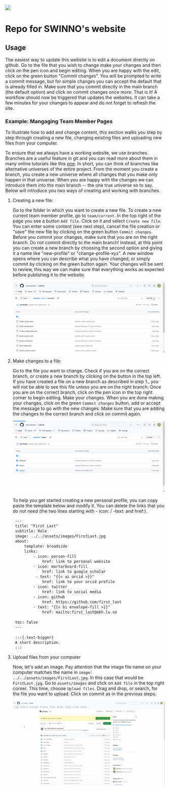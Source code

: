 ![](https://github.com/swinnoproject/website/actions/workflows/publish.yml/badge.svg)

# Repo for SWINNO's website

## Usage

The easiest way to update this website is to edit a document directly on github.
Go to the file that you wish to change make your changes and then click on the pen icon and begin editing.
When you are happy with the edit, click on the green button "Commit changes".
You will be prompted to write a commit message, but for simple changes you can accept the default that is already filled in.
Make sure that you commit directly in the main branch (the default option) and click on commit changes once more.
That is it!
A workflow should now be triggered that updates the websites.
It can take a few minutes for your changes to appear and do not forget to refresh the site.

### Example: Mangaging Team Member Pages

To illustrate how to add and change content, this section walks you step by step through creating a new file, changing existing files and uploading new files from your computer.

To ensure that we always have a working website, we use branches.
Branches are a useful feature in git and you can read more about them in many online tutorials like this [one](https://www.atlassian.com/git/tutorials/using-branches).
In short, you can think of branches like alternative universes of the entire project.
From the moment you create a branch, you create a new universe where all changes that you make only happen in that universe.
When you are happy with the changes we can introduce them into the main branch -- the one true universe so to say.
Below will introduce you two ways of creating and working with branches.

1. Creating a new file:

    Go to the folder in which you want to create a new file.
    To create a new current team member profile, go to  `team/current`.
    In the top right of the page you see a button `Add file`.
    Click on it and select `Create new file`.
    You can enter some content (see next step), cancel the file creation or "save" the new file by clicking on the green button `Commit changes`.
    Before you commit your changes, make sure that you are on the right branch.
    Do not commit directly to the main branch!
    Instead, at this point you can create a new branch by choosing the second option and giving it a name like "new-profile" or "change-profile-xyz".
    A new window opens where you can describe what you have changed, or simply commit by clicking on the green button again.
    Your changes will be sent to review, this way we can make sure that everything works as expected before publishing it to the website.

    ![](assets/images/create_file.gif)

2. Make changes to a file:

    Go to the file you want to change.
    Check if you are on the correct branch, or create a new branch by clicking on the button in the top left.
    If you have created a file on a new branch as described in step 1., you will not be able to see this file unless you are on the right branch.
    Once you are on the correct branch, click on the pen icon in the top right corner to begin editing.
    Make your changes.
    When you are done making your changes, click on the green `Commit changes` button, add or accept the message to go with the new changes.
    Make sure that you are adding the changes to the correct branch and click on commit again.

    ![](assets/images/update_file.gif)


    To help you get started creating a new personal profile, you can copy paste the template below and modify it.
    You can delete the links that you do not need (the two lines starting with - icon: / -text: and href:). 

        ---
        title: "First Last"
        subtitle: Role
        image: ../../assets/images/FirstLast.jpg
        about:
            template: broadside
            links:
                - icon: person-fill
                    href: link to personal website
                - icon: mortarboard-fill
                    href: link to google scholar
                 - text: "{{< ai orcid >}}"
                    href: link to your orcid profile
                - icon: twitter
                    href: link to social media
                - icon: github
                    href: https://github.com/first_last
                - text: "{{< bi envelope-fill >}}"
                    href: mailto:first_last@ekh.lu.se

        toc: false
        ---

        :::{.text-bigger}
        A short description.
        :::

3. Upload files from your computer

    Now, let's add an image.
    Pay attention that the image file name on your computer matches the name in `image: ../../assets/images/FirstLast.jpg`.
    In this case that would be `FirstLast.jpg`.
    Go to `assets/images` and click on `Add file` in the top right corner.
    This time, choose `Upload files`.
    Drag and drop, or search, for the file you want to upload.
    Click on commit as in the previous steps.

    ![](assets/images/upload_file.gif)
